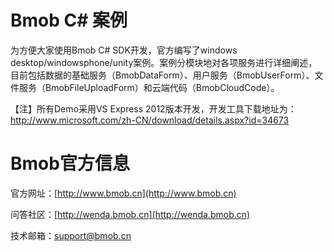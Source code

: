 # Bmob C# 案例
为方便大家使用Bmob C# SDK开发，官方编写了windows desktop/windowsphone/unity案例。案例分模块地对各项服务进行详细阐述，目前包括数据的基础服务（BmobDataForm）、用户服务（BmobUserForm）、文件服务（BmobFileUploadForm）和云端代码（BmobCloudCode）。

【注】所有Demo采用VS Express 2012版本开发，开发工具下载地址为：http://www.microsoft.com/zh-CN/download/details.aspx?id=34673

# Bmob官方信息

官方网址：[http://www.bmob.cn](http://www.bmob.cn)

问答社区：[http://wenda.bmob.cn](http://wenda.bmob.cn)

技术邮箱：support@bmob.cn